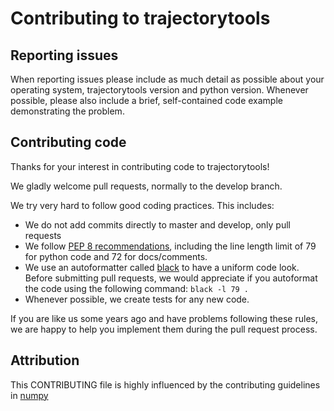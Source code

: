 # Contributing to trajectorytools

## Reporting issues

When reporting issues please include as much detail as possible about your
operating system, trajectorytools version and python version. Whenever 
possible, please also include a brief, self-contained code example 
demonstrating the problem.

## Contributing code

Thanks for your interest in contributing code to trajectorytools!

We gladly welcome pull requests, normally to the develop branch. 

We try very hard to follow good coding practices. This includes:

+ We do not add commits directly to master and develop, only pull requests
+ We follow [PEP 8 recommendations](https://www.python.org/dev/peps/pep-0008/),
including the line length limit of 79 for python code and 72 for docs/comments.
+ We use an autoformatter called [black](https://github.com/psf/black) to have
a uniform code look. Before submitting pull requests, we would appreciate if 
you autoformat the code using the following command: `black -l 79 .`
+ Whenever possible, we create tests for any new code.

If you are like us some years ago and have problems following these rules,
we are happy to help you implement them during the pull request process.

## Attribution

This CONTRIBUTING file is highly influenced by the contributing guidelines in
[numpy](https://github.com/numpy/numpy/edit/master/.github/CONTRIBUTING.md)
